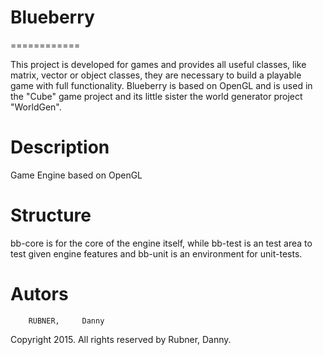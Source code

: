 # Blueberry
============

This project is developed for games and provides all useful classes, like matrix, vector or object classes, they are necessary to build a playable game with full functionality. Blueberry is based on OpenGL and is used in the "Cube" game project and its little sister the world generator project "WorldGen".

Description
===========

Game Engine based on OpenGL

Structure
=========

bb-core is for the core of the engine itself, while bb-test is an test area to test given engine features and bb-unit is an environment for unit-tests.

Autors
======

		RUBNER,		Danny

Copyright 2015. All rights reserved by Rubner, Danny.